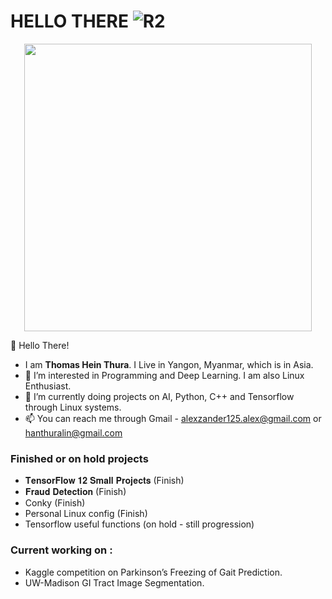 # HELLO THERE ![R2](https://emojis.slackmojis.com/emojis/images/1450319458/132/r2d2.png)
<p align="center">
 <img width="460" height="460" src="https://i.pinimg.com/originals/9d/a2/71/9da27155e8c22d0726d9ed35252e8316.png"
</p>
 
 
  👋 Hello There!
 - I am **Thomas Hein Thura**. I Live in Yangon, Myanmar, which is in Asia. 
 - 👀 I’m interested in Programming and Deep Learning. I am also Linux Enthusiast.
 - 🌱 I’m currently doing projects on AI, Python, C++ and Tensorflow through Linux systems.  
 - 📫 You can reach me through Gmail - alexzander125.alex@gmail.com or hanthuralin@gmail.com

### Finished or on hold projects
- 𝐓𝐞𝐧𝐬𝐨𝐫𝐅𝐥𝐨𝐰 𝟏𝟐 𝐒𝐦𝐚𝐥𝐥 𝐏𝐫𝐨𝐣𝐞𝐜𝐭𝐬 (Finish)
- 𝐅𝐫𝐚𝐮𝐝 𝐃𝐞𝐭𝐞𝐜𝐭𝐢𝐨𝐧 (Finish)
- Conky (Finish)
- Personal Linux config (Finish)
- Tensorflow useful functions (on hold - still progression)

### Current working on :
- Kaggle competition on Parkinson’s Freezing of Gait Prediction.
- UW-Madison GI Tract Image Segmentation.
<!---
ThomasHeinThura/ThomasHeinThura is a ✨ special ✨ repository because its `README.md` (this file) appears on your GitHub profile.
You can click the Preview link to take a look at your changes.
--->
